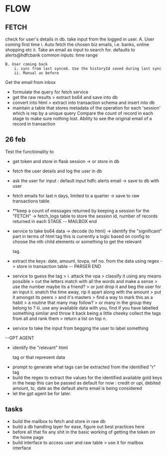 # FLOW

## FETCH
check for user's details in db.
take input from the logged in user.
    A. User coming first time
        i. Auto fetch the chosen biz emails, i.e. banks, online shopping etc
        ii. Take an email as input to search for. defaults to alerts@hdfcbank
    common inputs: time range

    B. User coming back 
        i. sync from last synced. Use the historyId saved during last sync
        ii. Manual as before

Get the email from inbox 
- formulate the query for fetch service
- get the raw results > extract bs64 and save into db
- convert into html > extract into transaction schema and insert into db
- maintain a table that stores metadata of the operation for each 'session' which is rep by a unique query
    Compare the count of record in each stage to make sure nothing lost.
    Ability to see the original email of a record in transaction


## 26 feb
Test the functionality to
- get token and store in flask session -> or store in db
- fetch the user details and log the user in db
- ask the user for input : default input hdfc alerts email -> save to db with user
- fetch emails for last n days, limited to a quarter -> save to raw transactions table
- **keep a count of messages returned by keeping a session for the "FETCH" -> fetch_logs table to store the session id, number of records returned in each STAGE
-- MAILBOX end
- service to take bs64 data -> decode (to html) -> identify the "significant" part in terms of html tag
    this is currently a logic based on config to choose the nth child elements or something to get the relevant <p> tag.

- extract the keys: date, amount, tovpa, ref no. from the data using regex -> store in transaction table
-- PARSER END
- service to guess the tag > 
    i. attack the vpa > classify it using any means possible > cut the letters match with all the words and make a sense > use the number maybe its a friend? > or just drop it and beg the user for an input
    ii. snatch the time away, rip it apart along with the amount > put it amongst its peers > and it's masters > find a way to mark this as a habit > a routine that many may follow? > or many in the group they belong to ?
    iii. use any available data with you, find if you have labelled something similar and throw it back being a little cheeky
collect the tags from all and rank them > return a list on top n.
- service to take the input from begging the user to label something

--GPT AGENT
- identify the "relevant" html <p> tag or <tables> that represent data
- prompt to generate what tags can be extracted from the identified "r" tag
- build the regex to extract the values for the identified available gold keys in the heap 
    this can be passed as default for now : credit or upi, debited amount, to, date 
    as the default alerts email is being considered
- let the gpt agent be for later.



## tasks
 - build the mailbox to fetch and store in raw db
 - build a db handling layer for ease, figure out best practices here
 - before all that fix any shit in the basic working of getting the token on the home page
 - build interface to access user and raw table > use it for mailbox interface
